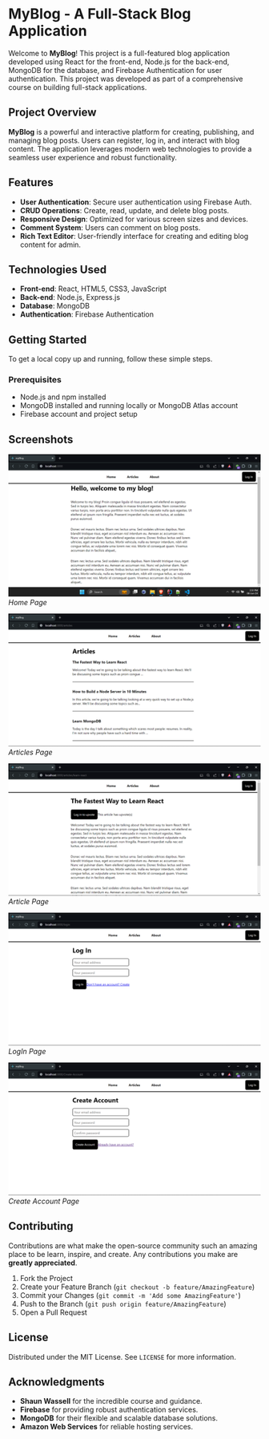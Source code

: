 # MyBlog - A Full-Stack Blog Application

Welcome to **MyBlog**! This project is a full-featured blog application developed using React for the front-end, Node.js for the back-end, MongoDB for the database, and Firebase Authentication for user authentication. This project was developed as part of a comprehensive course on building full-stack applications.

## Project Overview

**MyBlog** is a powerful and interactive platform for creating, publishing, and managing blog posts. Users can register, log in, and interact with blog content. The application leverages modern web technologies to provide a seamless user experience and robust functionality.

## Features

- **User Authentication**: Secure user authentication using Firebase Auth.
- **CRUD Operations**: Create, read, update, and delete blog posts.
- **Responsive Design**: Optimized for various screen sizes and devices.
- **Comment System**: Users can comment on blog posts.
- **Rich Text Editor**: User-friendly interface for creating and editing blog content for admin.

## Technologies Used

- **Front-end**: React, HTML5, CSS3, JavaScript
- **Back-end**: Node.js, Express.js
- **Database**: MongoDB
- **Authentication**: Firebase Authentication

## Getting Started

To get a local copy up and running, follow these simple steps.

### Prerequisites

- Node.js and npm installed
- MongoDB installed and running locally or MongoDB Atlas account
- Firebase account and project setup

## Screenshots

![Home Page](/implementations/HomePage.png)
_Home Page_

![Articles Page](/implementations/ArticlePage.png)
_Articles Page_

![Article Page](/implementations/Article.png)
_Article Page_

![LogIn Page](/implementations/LogInPage.png)
_LogIn Page_

![Create Account Page](/implementations/CreateAccount.png)
_Create Account Page_

## Contributing

Contributions are what make the open-source community such an amazing place to be learn, inspire, and create. Any contributions you make are **greatly appreciated**.

1. Fork the Project
2. Create your Feature Branch (`git checkout -b feature/AmazingFeature`)
3. Commit your Changes (`git commit -m 'Add some AmazingFeature'`)
4. Push to the Branch (`git push origin feature/AmazingFeature`)
5. Open a Pull Request

## License

Distributed under the MIT License. See `LICENSE` for more information.

## Acknowledgments

- **Shaun Wassell** for the incredible course and guidance.
- **Firebase** for providing robust authentication services.
- **MongoDB** for their flexible and scalable database solutions.
- **Amazon Web Services** for reliable hosting services.
